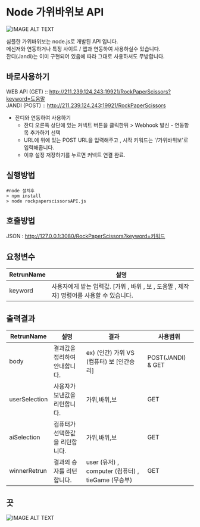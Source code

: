 Node 가위바위보 API
==================

![IMAGE ALT TEXT](https://user-images.githubusercontent.com/36251104/56402925-43978580-629a-11e9-95f8-d1d030ae5d35.PNG)

심플한 가위바위보는 node.js로 개발된 API 입니다.<br>
메신저와 연동하거나 특정 사이트 / 앱과 연동하여 사용하실수 있습니다.<br>
잔디(Jandi)는 이미 구현되어 있음에 따라 그대로 사용하셔도 무방합니다.

바로사용하기
-----------
WEB API (GET) :: http://211.239.124.243:19921/RockPaperScissors?keyword=도움말 <br>
JANDI (POST) :: http://211.239.124.243:19921/RockPaperScissors

* 잔디와 연동하여 사용하기
  * 잔디 오른쪽 상단에 있는 커넥트 버튼을 클릭한뒤 > Webhook 발신 - 연동항목 추가하기 선택
  * URL에 위에 있는 POST URL을 입력해주고 , 시작 키워드는 '/가위바위보'로 입력해줍니다.
  * 이후 설정 저장하기를 누르면 커넥트 연결 완료.
 

실행방법
--------
<pre><code>#node 설치후
> npm install
> node rockpaperscissorsAPI.js
</code></pre>

호출방법
--------
JSON : http://127.0.0.1:3080/RockPaperScissors?keyword=키워드 

요청변수
--------
| RetrunName | 설명 |
| ------ | ------ |
| keyword | 사용자에게 받는 입력값. [가위 , 바위 , 보 , 도움말 , 제작자] 명령어를 사용할 수 있습니다.|


출력결과
--------  
| RetrunName | 설명 | 결과 | 사용범위 |
| ------ | ------ | ------ | ------ |
| body | 결과값을 정리하여 안내합니다. | ex) (인간) 가위 VS (컴퓨터) 보 [인간승리] |POST(JANDI) & GET|
| userSelection | 사용자가 보낸값을 리턴합니다. | 가위,바위,보 | GET|
| aiSelection | 컴퓨터가 선택한값을 리턴합니다. | 가위,바위,보 | GET|
| winnerRetrun | 결과의 승자를 리턴합니다. | user (유저) , computer (컴퓨터) , tieGame (무승부) | GET|


끗
--------
![IMAGE ALT TEXT](https://user-images.githubusercontent.com/36251104/56404769-7abe6480-62a3-11e9-95f3-c46cae484bb4.PNG)
